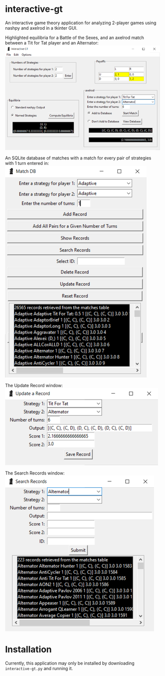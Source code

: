 # interactive-gt
An interactive game theory application for analyzing 2-player games using nashpy and axelrod in a tkinter GUI. 

Highlighted equilibria for a Battle of the Sexes, and an axelrod match between a Tit for Tat player and an Alternator: \
![bos and match](images/image1.png)

An SQLite database of matches with a match for every pair of strategies with 1 turn entered in: \
![db](images/image2.png)

The Update Record window: \
![update](images/image3.png)

The Search Records window: \
![search](images/image4.png)

# Installation
Currently, this application may only be installed by downloading `interactive-gt.py` and running it. 